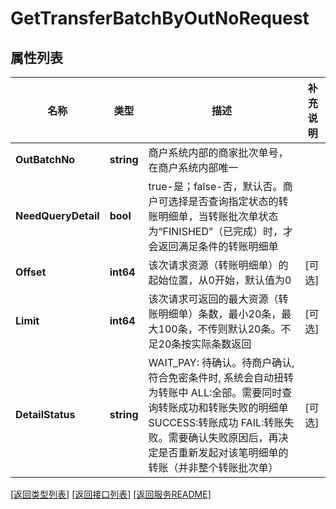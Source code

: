 # GetTransferBatchByOutNoRequest

## 属性列表

名称 | 类型 | 描述 | 补充说明
------------ | ------------- | ------------- | -------------
**OutBatchNo** | **string** | 商户系统内部的商家批次单号，在商户系统内部唯一 | 
**NeedQueryDetail** | **bool** | true-是；false-否，默认否。商户可选择是否查询指定状态的转账明细单，当转账批次单状态为“FINISHED”（已完成）时，才会返回满足条件的转账明细单 | 
**Offset** | **int64** | 该次请求资源（转账明细单）的起始位置，从0开始，默认值为0 | [可选] 
**Limit** | **int64** | 该次请求可返回的最大资源（转账明细单）条数，最小20条，最大100条，不传则默认20条。不足20条按实际条数返回 | [可选] 
**DetailStatus** | **string** | WAIT_PAY: 待确认。待商户确认, 符合免密条件时, 系统会自动扭转为转账中 ALL:全部。需要同时查询转账成功和转账失败的明细单 SUCCESS:转账成功 FAIL:转账失败。需要确认失败原因后，再决定是否重新发起对该笔明细单的转账（并非整个转账批次单） | [可选] 

[\[返回类型列表\]](README.md#类型列表)
[\[返回接口列表\]](README.md#接口列表)
[\[返回服务README\]](README.md)


